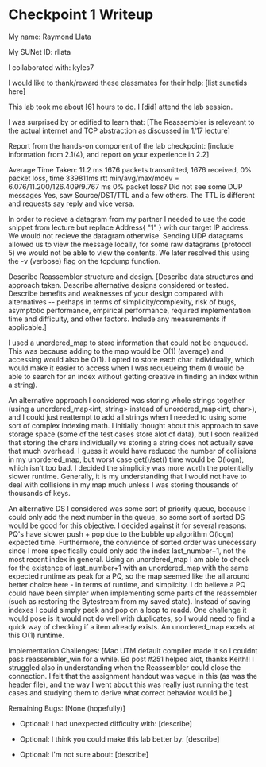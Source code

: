 Checkpoint 1 Writeup
====================

My name: Raymond Llata

My SUNet ID: rllata

I collaborated with: kyles7

I would like to thank/reward these classmates for their help: [list sunetids here]

This lab took me about [6] hours to do. I [did] attend the lab session.

I was surprised by or edified to learn that: [The Reassembler is releveant to the actual internet and TCP abstraction as discussed in 1/17 lecture]

Report from the hands-on component of the lab checkpoint: [include
information from 2.1(4), and report on your experience in 2.2]

Average Time Taken: 11.2 ms
1676 packets transmitted, 1676 received, 0% packet loss, time 339811ms
rtt min/avg/max/mdev = 6.076/11.200/126.409/9.767 ms
0% packet loss?
Did not see some DUP messages
Yes, saw Source/DST/TTL and a few others.
The TTL is different and requests say reply and vice versa.

In order to recieve a datagram from my partner I needed to use the code snippet from lecture but replace Address{ "1" } with our
target IP address. We would not recieve the datagram otherwise. Sending UDP datagrams allowed us to view the message locally, for some
raw datagrams (protocol 5) we would not be able to view the contents. We later resolved this using the -v (verbose) flag on the tcpdump
function.


Describe Reassembler structure and design. [Describe data structures and
approach taken. Describe alternative designs considered or tested.
Describe benefits and weaknesses of your design compared with
alternatives -- perhaps in terms of simplicity/complexity, risk of
bugs, asymptotic performance, empirical performance, required
implementation time and difficulty, and other factors. Include any
measurements if applicable.]

I used a unordered_map to store information that could not be enqueued. This was because adding to the 
map would be O(1) (average) and accessing would also be O(1). I opted to store each char individually, 
which would make it easier to access when I was requeueing them (I would be able to search for an index
without getting creative in finding an index within a string). 

An alternative approach I considered was 
storing whole strings together (using a unordered_map<int, string> instead of unordered_map<int, char>), 
and I could just reattempt to add all strings when I needed to using some sort of complex indexing math. I initially thought
about this approach to save storage space (some of the test cases store alot of data), but I soon realized that storing the chars
individually vs storing a string does not actually save that much overhead. I guess it would have reduced the number of collisions
in my unordered_map, but worst case get()/set() time would be O(logn), which isn't too bad. I decided the simplicity was more worth the 
potentially slower runtime. Generally, it is my understanding that I would not have to deal with collisions in my map much unless I was storing
thousands of thousands of keys.

An alternative DS I considered was some sort of priority queue, because I could only add the next number in the queue, 
so some sort of sorted DS would be good for this objective. I decided against it for several reasons: PQ's have slower 
push + pop due to the bubble up algorithm O(logn) expected time. Furthermore, the convience of sorted order was unecessary since I more specifically 
could only add the index last_number+1, not the most recent index in general. Using an unordered_map I am able to check for the existence of last_number+1 with an 
unordered_map with the same expected runtime as peak for a PQ, so the map seemed like the all around better choice here - in terms of runtime, and simplicity. I do 
believe a PQ could have been simpler when implementing some parts of the reassembler (such as restoring the Bytestream from my saved state). Instead of saving indexes
I could simply peek and pop on a loop to readd. One challenge it would pose is it would not do well with duplicates, so I would need to find a quick way of 
checking if a item already exists. An unordered_map excels at this O(1) runtime.


Implementation Challenges:
[Mac UTM default compiler made it so I couldnt pass reassembler_win for a while. Ed post #251 helped alot, thanks Keith!!
I struggled also in understanding when the Reassembler could close the connection. I felt that the assignment handout was vague in this (as was the header file),
and the way I went about this was really just running the test cases and studying them to derive what correct behavior would be.]

Remaining Bugs:
[None (hopefully)]

- Optional: I had unexpected difficulty with: [describe]

- Optional: I think you could make this lab better by: [describe]

- Optional: I'm not sure about: [describe]
